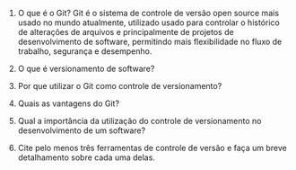 1. O que é o Git?
Git é o sistema de controle de versão open source mais usado no mundo atualmente, utilizado usado para controlar o histórico de alterações de arquivos e principalmente de projetos de desenvolvimento de software, permitindo mais flexibilidade no fluxo de trabalho, segurança e desempenho.


2. O que é versionamento de software?


3. Por que utilizar o Git como controle de versionamento?


4. Quais as vantagens do Git?


5. Qual a importância da utilização do controle de versionamento no desenvolvimento de um software?


6. Cite pelo menos três ferramentas de controle de versão e faça um breve detalhamento sobre cada uma delas.


